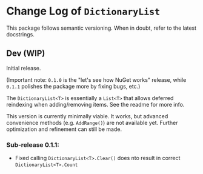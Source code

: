 # Change Log of `DictionaryList`
This package follows semantic versioning. When in doubt, refer to the latest docstrings.

## Dev (WIP)
Initial release.

(Important note: `0.1.0` is the "let's see how NuGet works" release, while `0.1.1` polishes the package more by fixing bugs, etc.)  

The `DictionaryList<T>` is essentially a `List<T>` that allows deferred reindexing when adding/removing items. See the readme for more info.

This version is currently minimally viable. It works, but advanced convenience methods (e.g. `AddRange()`) are not available yet.
Further optimization and refinement can still be made.

### Sub-release 0.1.1:
- Fixed calling `DictionaryList<T>.Clear()` does nto result in correct `DictionaryList<T>.Count`
